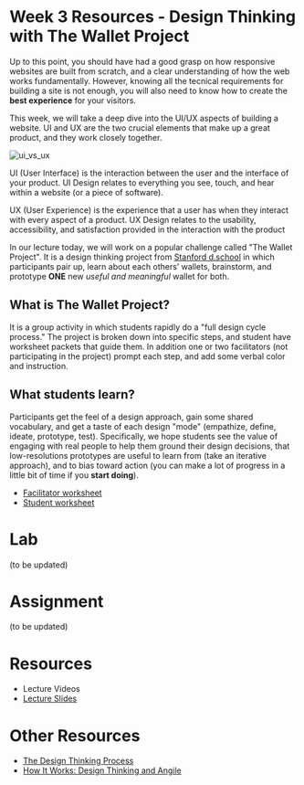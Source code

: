# Week 3 Resources -  Design Thinking with The Wallet Project
Up to this point, you should have had a good grasp on how responsive websites are built from scratch, and a clear understanding of how the web works fundamentally. However, knowing all the tecnical requirements for building a site is not enough, you will also need to know how to create the **best experience** for your visitors.

This week, we will take a deep dive into the UI/UX aspects of building a website. UI and UX are the two crucial elements that make up a great product, and they work closely together. 

<img src="https://i.imgur.com/OF5lcYU.jpg" alt="ui_vs_ux">

UI (User Interface) is the interaction between the user and the interface of your product. UI Design relates to everything you see, touch, and hear within a website (or a piece of software). 

UX (User Experience) is the experience that a user has when they interact with every aspect of a product. UX Design relates to the usability, accessibility, and satisfaction provided in the interaction with the product

In our lecture today, we will work on a popular challenge called "The Wallet Project". It is a design thinking project from [Stanford d.school](https://dschool-old.stanford.edu/groups/designresources/wiki/4dbb2/the_wallet_project.html) in which participants pair up, learn about each others’ wallets, brainstorm, and prototype **ONE** new *useful and meaningful* wallet for both. 

## What is **The Wallet Project**?

It is a group activity in which students rapidly do a "full design cycle process." The project is broken down into specific steps, and student have worksheet packets that guide them. In addition one or two facilitators (not participating in the project) prompt each step, and add some verbal color and instruction.

## What students learn?

Participants get the feel of a design approach, gain some shared vocabulary, and get a taste of each design "mode" (empathize, define, ideate, prototype, test). Specifically, we hope students see the value of engaging with real people to help them ground their design decisions, that low-resolutions prototypes are useful to learn from (take an iterative approach), and to bias toward action (you can make a lot of progress in a little bit of time if you **start doing**).

* [Facilitator worksheet](https://drive.google.com/file/d/1wOb0Bp3MT3WeUE0dZP4tdVeoqtOFNXoT/view)
* [Student worksheet](https://drive.google.com/open?id=1lxNaKZnAUrh4R7zYOvfmZsJz8wwAAIXp)

# Lab
(to be updated)

# Assignment
(to be updated)

# Resources 
- Lecture Videos
- [Lecture Slides](https://www.beautiful.ai/deck/-LBVL0D5wkCgsXXp2tK5/Design-Thinking)

# Other Resources
* [The Design Thinking Process](https://www.youtube.com/watch?v=_r0VX-aU_T8)
* [How It Works: Design Thinking and Angile](https://www.youtube.com/watch?v=pXtN4y3O35M)
